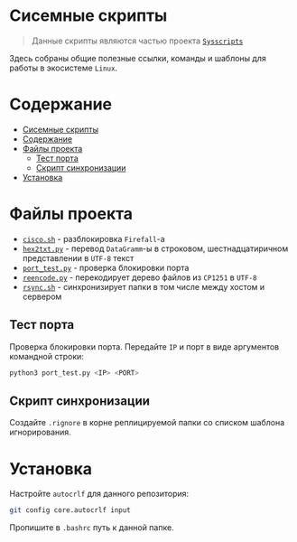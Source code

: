 # Сисемные скрипты

> Данные скрипты являются частью проекта [`Sysscripts`](../README.md)

Здесь собраны общие полезные ссылки, команды и шаблоны для работы в экосистеме
`Linux`.

# Содержание

- [Сисемные скрипты](#сисемные-скрипты)
- [Содержание](#содержание)
- [Файлы проекта](#файлы-проекта)
  - [Тест порта](#тест-порта)
  - [Скрипт синхронизации](#скрипт-синхронизации)
- [Установка](#установка)

# Файлы проекта

* [`cisco.sh`](cisco.sh) - разблокировка `Firefall`-а
* [`hex2txt.py`](hex2txt.py) - перевод `DataGramm`-ы в строковом,
  шестнадцатиричном представлении в `UTF-8` текст
* [`port_test.py`](port_test.py) - проверка блокировки порта
* [`reencode.py`](reencode.py) - перекодирует дерево файлов из `CP1251` в
  `UTF-8`
* [`rsync.sh`](rsync.sh) - синхронизирует папки в том числе между хостом и
  сервером

## Тест порта

Проверка блокировки порта. Передайте `IP` и порт в виде аргументов командной
строки:

```sh
python3 port_test.py <IP> <PORT>
```

## Скрипт синхронизации

Создайте `.rignore` в корне реплицируемой папки со списком шаблона
игнорирования.

# Установка

Настройте `autocrlf` для данного репозитория:

```sh
git config core.autocrlf input
```

Пропишите в `.bashrc` путь к данной папке.
